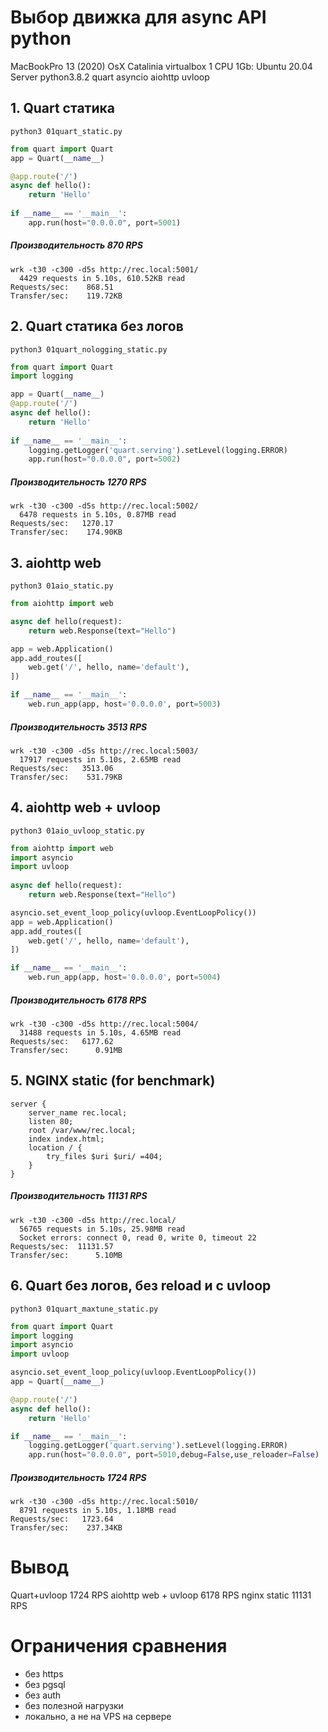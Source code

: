# Выбор движка для async API python
MacBookPro 13 (2020) OsX Catalinia
virtualbox 1 CPU 1Gb: Ubuntu 20.04 Server 
python3.8.2 quart asyncio aiohttp uvloop

## 1. Quart статика
```
python3 01quart_static.py
```
```python
from quart import Quart
app = Quart(__name__)

@app.route('/')
async def hello():
    return 'Hello'
    
if __name__ == '__main__':
    app.run(host="0.0.0.0", port=5001)
```
##### Производительность 870 RPS 
```
wrk -t30 -c300 -d5s http://rec.local:5001/
  4429 requests in 5.10s, 610.52KB read
Requests/sec:    868.51
Transfer/sec:    119.72KB
```

## 2. Quart статика без логов
```
python3 01quart_nologging_static.py
```
```python
from quart import Quart
import logging

app = Quart(__name__)
@app.route('/')
async def hello():
    return 'Hello'
    
if __name__ == '__main__':
    logging.getLogger('quart.serving').setLevel(logging.ERROR)
    app.run(host="0.0.0.0", port=5002)
```

##### Производительность 1270 RPS 
```
wrk -t30 -c300 -d5s http://rec.local:5002/
  6478 requests in 5.10s, 0.87MB read
Requests/sec:   1270.17
Transfer/sec:    174.90KB
```

## 3. aiohttp web
```
python3 01aio_static.py
```
```python
from aiohttp import web

async def hello(request):
    return web.Response(text="Hello")    

app = web.Application()
app.add_routes([
    web.get('/', hello, name='default'),
])

if __name__ == '__main__':
    web.run_app(app, host='0.0.0.0', port=5003)
```

##### Производительность 3513 RPS 
```
wrk -t30 -c300 -d5s http://rec.local:5003/
  17917 requests in 5.10s, 2.65MB read
Requests/sec:   3513.06
Transfer/sec:    531.79KB
```
## 4. aiohttp web + uvloop
```
python3 01aio_uvloop_static.py
```
```python
from aiohttp import web
import asyncio
import uvloop
   
async def hello(request):
    return web.Response(text="Hello")    

asyncio.set_event_loop_policy(uvloop.EventLoopPolicy())
app = web.Application()
app.add_routes([
    web.get('/', hello, name='default'),
])

if __name__ == '__main__':
    web.run_app(app, host='0.0.0.0', port=5004)
```

##### Производительность 6178 RPS 
```
wrk -t30 -c300 -d5s http://rec.local:5004/
  31488 requests in 5.10s, 4.65MB read
Requests/sec:   6177.62
Transfer/sec:      0.91MB
```
## 5. NGINX static (for benchmark)
```
server {
    server_name rec.local;
    listen 80;
    root /var/www/rec.local;
    index index.html;                        
    location / {
        try_files $uri $uri/ =404;
    }
}
```

##### Производительность 11131 RPS 
```
wrk -t30 -c300 -d5s http://rec.local/
  56765 requests in 5.10s, 25.98MB read
  Socket errors: connect 0, read 0, write 0, timeout 22
Requests/sec:  11131.57
Transfer/sec:      5.10MB
```

## 6. Quart без логов, без reload и с uvloop
```
python3 01quart_maxtune_static.py
```
```python
from quart import Quart
import logging
import asyncio
import uvloop

asyncio.set_event_loop_policy(uvloop.EventLoopPolicy())
app = Quart(__name__)

@app.route('/')
async def hello():
    return 'Hello'

if __name__ == '__main__':
    logging.getLogger('quart.serving').setLevel(logging.ERROR)
    app.run(host="0.0.0.0", port=5010,debug=False,use_reloader=False)
```
##### Производительность 1724 RPS 
```
wrk -t30 -c300 -d5s http://rec.local:5010/
  8791 requests in 5.10s, 1.18MB read
Requests/sec:   1723.64
Transfer/sec:    237.34KB
```

# Вывод
Quart+uvloop 1724 RPS
aiohttp web + uvloop 6178 RPS
nginx static 11131 RPS
# Ограничения сравнения
- без https
- без pgsql
- без auth
- без полезной нагрузки
- локально, а не на VPS на сервере


